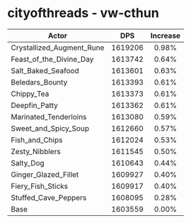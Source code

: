 # cityofthreads - vw-cthun
| Actor | DPS | Increase |
|---|:---:|:---:|
|Crystallized_Augment_Rune|1619206|0.98%|
|Feast_of_the_Divine_Day|1613742|0.64%|
|Salt_Baked_Seafood|1613601|0.63%|
|Beledars_Bounty|1613393|0.61%|
|Chippy_Tea|1613373|0.61%|
|Deepfin_Patty|1613362|0.61%|
|Marinated_Tenderloins|1613080|0.59%|
|Sweet_and_Spicy_Soup|1612660|0.57%|
|Fish_and_Chips|1612024|0.53%|
|Zesty_Nibblers|1611545|0.50%|
|Salty_Dog|1610643|0.44%|
|Ginger_Glazed_Fillet|1609927|0.40%|
|Fiery_Fish_Sticks|1609917|0.40%|
|Stuffed_Cave_Peppers|1608095|0.28%|
|Base|1603559|0.00%|
